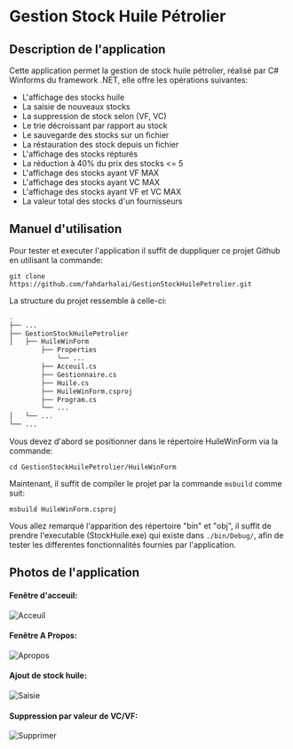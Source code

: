 # Gestion Stock Huile Pétrolier

## Description de l'application
Cette application permet la gestion de stock huile pétrolier, réalisé par C# Winforms du framework .NET, elle offre les opérations suivantes:
  - L'affichage des stocks huile
  - La saisie de nouveaux stocks
  - La suppression de stock selon (VF, VC)
  - Le trie décroissant par rapport au stock
  - Le sauvegarde des stocks sur un fichier
  - La réstauration des stock depuis un fichier
  - L'affichage des stocks répturés
  - La réduction à 40% du prix des stocks <= 5
  - L'affichage des stocks ayant VF MAX
  - L'affichage des stocks ayant VC MAX
  - L'affichage des stocks ayant VF et VC MAX
  - La valeur total des stocks d'un fournisseurs

## Manuel d'utilisation
Pour tester et executer l'application il suffit de duppliquer ce projet Github en utilisant la commande:
```
git clone https://github.com/fahdarhalai/GestionStockHuilePetrolier.git
```
La structure du projet ressemble à celle-ci:
```bash
.
├── ...
├── GestionStockHuilePetrolier
│   ├── HuileWinForm
        ├── Properties
            └── ...
        ├── Acceuil.cs
        ├── Gestionnaire.cs
        ├── Huile.cs
        ├── HuileWinForm.csproj
        ├── Program.cs
        └── ...
│   └── ...
└── ...
```
Vous devez d'abord se positionner dans le répertoire HuileWinForm via la commande:
```
cd GestionStockHuilePetrolier/HuileWinForm
```
Maintenant, il suffit de compiler le projet par la commande ```msbuild``` comme suit:
```
msbuild HuileWinForm.csproj
```
Vous allez remarqué l'apparition des répertoire "bin" et "obj", il suffit de prendre l'executable (StockHuile.exe) qui existe dans ```./bin/Debug/```, afin de tester les differentes fonctionnalités fournies par l'application.

## Photos de l'application
#### Fenêtre d'acceuil:
![Acceuil](https://user-images.githubusercontent.com/41004675/77268022-dad43c80-6ca4-11ea-9d38-9c4bfc649936.PNG)
#### Fenêtre A Propos:
![Apropos](https://user-images.githubusercontent.com/41004675/77268036-e6bffe80-6ca4-11ea-97f3-372c0471c832.PNG)
#### Ajout de stock huile:
![Saisie](https://user-images.githubusercontent.com/41004675/77268047-ede70c80-6ca4-11ea-8cc6-1e4e489ee1ba.PNG)
#### Suppression par valeur de VC/VF:
![Supprimer](https://user-images.githubusercontent.com/41004675/77268055-f50e1a80-6ca4-11ea-8128-f41f87377eff.PNG)


